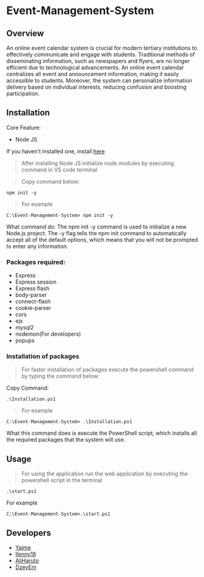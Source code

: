 # Event-Management-System

## Overview

<p>
  An online event calendar system is crucial for modern tertiary institutions to effectively communicate and engage with students. Traditional methods of disseminating information, such as newspapers and flyers, are no longer efficient due to technological advancements. An online event calendar centralizes all event and announcement information, making it easily accessible to students. Moreover, the system can personalize information delivery based on individual interests, reducing confusion and boosting participation.
</p>

## Installation

Core Feature: 
* Node JS

If you haven't installed one, install [here](https://nodejs.org/en/)

> After installing Node JS initialize node modules by executing command in VS code terminal

> Copy command below:
```npm
npm init -y
```
> For example

```npm
C:\Event-Management-System> npm init -y
```

What command do:
The npm init -y command is used to initialize a new Node.js project. The -y flag tells the npm init command to automatically accept all of the default options, which means that you will not be prompted to enter any information.

### Packages required:
+ Express
+ Express session
+ Express flash
+ body-parser
+ connect-flash
+ cookie-parser
+ cors
+ ejs
+ mysql2
+ nodemon(For developers)
+ popups

### Installation of packages
> For faster installation of packages execute the powershell command by typing the command below:

Copy Command:
```npm
.\Installation.ps1
```

>For example

```npm
C:\Event-Management-System> .\Installation.ps1
```

What this command does is execute the PowerShell script, which installs all the required packages that the system will use.


## Usage

> For using the application run the web application by executing the powershell script in the terminal

```
.\start.ps1
```

For example
```
C:\Event-Management-System>.\start.ps1
```

## Developers
* [Yajme](https://github.com/Yajme)
* [llenny18](https://github.com/llenny18)
* [AliHaruto](https://github.com/AliHaruto)
* [DzeyEm](https://github.com/DzeyEm)
